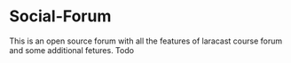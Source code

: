# Social-Forum
This is an open source forum with all the features of laracast course forum and some additional fetures.
Todo

